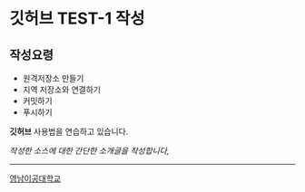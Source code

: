# 깃허브 TEST-1 작성
## 작성요령

- 원격저장소 만들기
- 지역 저장소와 연결하기
- 커밋하기
- 푸시하기

**깃허브** 사용법을 연습하고 있습니다.

*작성한 소스에 대한 간단한 소개글을 작성합니다,*


---
[영남이공대학교](http://www.ync.ac.kr)

